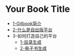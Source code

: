 # Your Book Title

- [1-Gitbook简介](1-Gitbook简介/readme.md)
- [2-什么是自出版平台](2-什么是自出版平台/readme.md)
- 3-如何打造自己的平台
  - [1-目录生成](3-如何打造自己的平台/1-目录生成/readme.md)
  - [2-电子书生成](3-如何打造自己的平台/2-电子书生成/readme.md)
